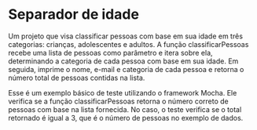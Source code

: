 
# Separador de idade

 Um projeto que visa classificar pessoas com base em sua idade em três categorias: crianças, adolescentes e adultos. A função classificarPessoas recebe uma lista de pessoas como parâmetro e itera sobre ela, determinando a categoria de cada pessoa com base em sua idade. Em seguida, imprime o nome, e-mail e categoria de cada pessoa e retorna o número total de pessoas contidas na lista.
 
 
 Esse é um exemplo básico de teste utilizando o framework Mocha. Ele verifica se a função classificarPessoas retorna o número correto de pessoas com base na lista fornecida. No caso, o teste verifica se o total retornado é igual a 3, que é o número de pessoas no exemplo de dados.
